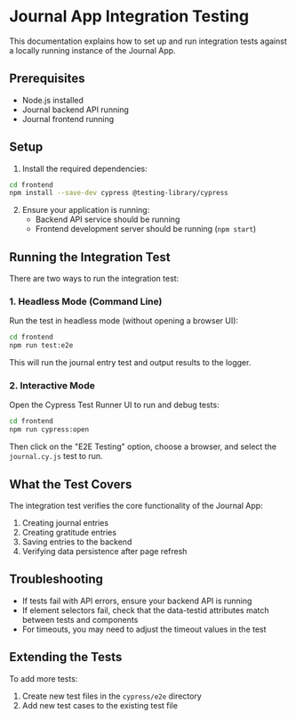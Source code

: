 # Journal App Integration Testing

This documentation explains how to set up and run integration tests against a
locally running instance of the Journal App.

## Prerequisites

- Node.js installed
- Journal backend API running
- Journal frontend running

## Setup

1. Install the required dependencies:

```bash
cd frontend
npm install --save-dev cypress @testing-library/cypress
```

2. Ensure your application is running:
   - Backend API service should be running
   - Frontend development server should be running (`npm start`)

## Running the Integration Test

There are two ways to run the integration test:

### 1. Headless Mode (Command Line)

Run the test in headless mode (without opening a browser UI):

```bash
cd frontend
npm run test:e2e
```

This will run the journal entry test and output results to the logger.

### 2. Interactive Mode

Open the Cypress Test Runner UI to run and debug tests:

```bash
cd frontend
npm run cypress:open
```

Then click on the "E2E Testing" option, choose a browser, and select the
`journal.cy.js` test to run.

## What the Test Covers

The integration test verifies the core functionality of the Journal App:

1. Creating journal entries
2. Creating gratitude entries
3. Saving entries to the backend
4. Verifying data persistence after page refresh

## Troubleshooting

- If tests fail with API errors, ensure your backend API is running
- If element selectors fail, check that the data-testid attributes match between
  tests and components
- For timeouts, you may need to adjust the timeout values in the test

## Extending the Tests

To add more tests:

1. Create new test files in the `cypress/e2e` directory
2. Add new test cases to the existing test file
